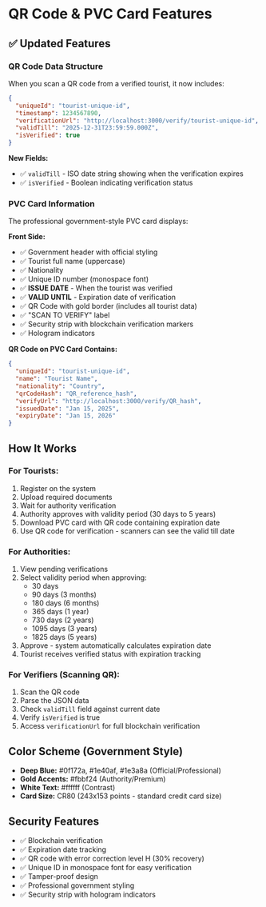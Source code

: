 # QR Code & PVC Card Features

## ✅ Updated Features

### QR Code Data Structure
When you scan a QR code from a verified tourist, it now includes:
```json
{
  "uniqueId": "tourist-unique-id",
  "timestamp": 1234567890,
  "verificationUrl": "http://localhost:3000/verify/tourist-unique-id",
  "validTill": "2025-12-31T23:59:59.000Z",
  "isVerified": true
}
```

**New Fields:**
- ✅ `validTill` - ISO date string showing when the verification expires
- ✅ `isVerified` - Boolean indicating verification status

### PVC Card Information
The professional government-style PVC card displays:

**Front Side:**
- ✅ Government header with official styling
- ✅ Tourist full name (uppercase)
- ✅ Nationality
- ✅ Unique ID number (monospace font)
- ✅ **ISSUE DATE** - When the tourist was verified
- ✅ **VALID UNTIL** - Expiration date of verification
- ✅ QR Code with gold border (includes all tourist data)
- ✅ "SCAN TO VERIFY" label
- ✅ Security strip with blockchain verification markers
- ✅ Hologram indicators

**QR Code on PVC Card Contains:**
```json
{
  "uniqueId": "tourist-unique-id",
  "name": "Tourist Name",
  "nationality": "Country",
  "qrCodeHash": "QR_reference_hash",
  "verifyUrl": "http://localhost:3000/verify/QR_hash",
  "issuedDate": "Jan 15, 2025",
  "expiryDate": "Jan 15, 2026"
}
```

## How It Works

### For Tourists:
1. Register on the system
2. Upload required documents
3. Wait for authority verification
4. Authority approves with validity period (30 days to 5 years)
5. Download PVC card with QR code containing expiration date
6. Use QR code for verification - scanners can see the valid till date

### For Authorities:
1. View pending verifications
2. Select validity period when approving:
   - 30 days
   - 90 days (3 months)
   - 180 days (6 months)
   - 365 days (1 year)
   - 730 days (2 years)
   - 1095 days (3 years)
   - 1825 days (5 years)
3. Approve - system automatically calculates expiration date
4. Tourist receives verified status with expiration tracking

### For Verifiers (Scanning QR):
1. Scan the QR code
2. Parse the JSON data
3. Check `validTill` field against current date
4. Verify `isVerified` is true
5. Access `verificationUrl` for full blockchain verification

## Color Scheme (Government Style)
- **Deep Blue:** #0f172a, #1e40af, #1e3a8a (Official/Professional)
- **Gold Accents:** #fbbf24 (Authority/Premium)
- **White Text:** #ffffff (Contrast)
- **Card Size:** CR80 (243x153 points - standard credit card size)

## Security Features
- ✅ Blockchain verification
- ✅ Expiration date tracking
- ✅ QR code with error correction level H (30% recovery)
- ✅ Unique ID in monospace font for easy verification
- ✅ Tamper-proof design
- ✅ Professional government styling
- ✅ Security strip with hologram indicators
